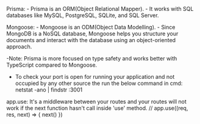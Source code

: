 Prisma:
    - Prisma is an ORM(Object Relational Mapper).
    - It works with SQL databases like MySQL, PostgreSQL, SQLite, and SQL Server.
    
Mongoose:
    - Mongoose is an ODM(Object Data Modelling).
    - Since MongoDB is a NoSQL database, Mongoose helps you structure your documents and interact with the database using an object-oriented approach.

-Note: Prisma is more focused on type safety and works better with TypeScript compared to Mongoose.

- To check your port is open for running your application and not occupied by any other source the run the below command in cmd:
    netstat -ano | findstr :3001


app.use: 
    It's a middleware between your routes and your routes will not work if the next function hasn't call inside 'use' method.
    // app.use((req, res, next) => {
            next()
        })